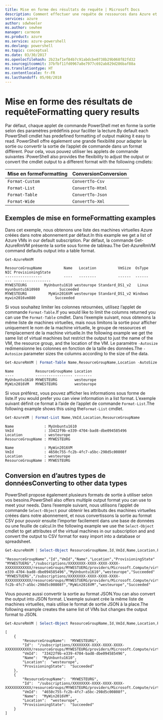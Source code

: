 ```yaml
---
title: Mise en forme des résultats de requête | Microsoft Docs
description: Comment effectuer une requête de ressources dans Azure et mettre en forme les résultats.
services: azure
author: sdwheeler
ms.author: sewhee
manager: carmonm
ms.product: azure
ms.service: azure-powershell
ms.devlang: powershell
ms.topic: conceptual
ms.date: 03/30/2017
ms.openlocfilehash: 2b23af1ef84b7c91abdcbe0738b29b068f82fd32
ms.sourcegitcommit: 37bfbf11fd0967a8e7977c692ab829d286baf88a
ms.translationtype: HT
ms.contentlocale: fr-FR
ms.lasthandoff: 05/08/2018
---
```

# <a name="formatting-query-results"></a><span data-ttu-id="7b392-103">Mise en forme des résultats de requête</span><span class="sxs-lookup"><span data-stu-id="7b392-103">Formatting query results</span></span>

<span data-ttu-id="7b392-104">Par défaut, chaque applet de commande PowerShell met en forme la sortie selon des paramètres prédéfinis pour faciliter la lecture.</span><span class="sxs-lookup"><span data-stu-id="7b392-104">By default each PowerShell cmdlet has predefined formatting of output making it easy to read.</span></span>  <span data-ttu-id="7b392-105">PowerShell offre également une grande flexibilité pour adapter la sortie ou convertir la sortie de l’applet de commande dans un format différent. Pour cela, vous pouvez utiliser les applets de commande suivantes :</span><span class="sxs-lookup"><span data-stu-id="7b392-105">PowerShell also provides the flexibility to adjust the output or convert the cmdlet output to a different format with the following cmdlets:</span></span>

| <span data-ttu-id="7b392-106">Mise en forme</span><span class="sxs-lookup"><span data-stu-id="7b392-106">Formatting</span></span>      | <span data-ttu-id="7b392-107">Conversion</span><span class="sxs-lookup"><span data-stu-id="7b392-107">Conversion</span></span>       |
|-----------------|------------------|
| `Format-Custom` | `ConvertTo-Csv`  |
| `Format-List`   | `ConvertTo-Html` |
| `Format-Table`  | `ConvertTo-Json` |
| `Format-Wide`   | `ConvertTo-Xml`  |

## <a name="formatting-examples"></a><span data-ttu-id="7b392-108">Exemples de mise en forme</span><span class="sxs-lookup"><span data-stu-id="7b392-108">Formatting examples</span></span>

<span data-ttu-id="7b392-109">Dans cet exemple, nous obtenons une liste des machines virtuelles Azure créées dans notre abonnement par défaut.</span><span class="sxs-lookup"><span data-stu-id="7b392-109">In this example we get a list of Azure VMs in our default subscription.</span></span>  <span data-ttu-id="7b392-110">Par défaut, la commande Get-AzureRmVM présente la sortie sous forme de tableau.</span><span class="sxs-lookup"><span data-stu-id="7b392-110">The Get-AzureRmVM command defaults output into a table format.</span></span>

```powershell
Get-AzureRmVM
```

```
ResourceGroupName          Name   Location          VmSize  OsType              NIC ProvisioningState
-----------------          ----   --------          ------  ------              --- -----------------
MYWESTEURG        MyUnbuntu1610 westeurope Standard_DS1_v2   Linux myunbuntu1610980         Succeeded
MYWESTEURG          MyWin2016VM westeurope Standard_DS1_v2 Windows   mywin2016vm880         Succeeded
```

<span data-ttu-id="7b392-111">Si vous souhaitez limiter les colonnes retournées, utilisez l’applet de commande `Format-Table`.</span><span class="sxs-lookup"><span data-stu-id="7b392-111">If you would like to limit the columns returned you can use the `Format-Table` cmdlet.</span></span> <span data-ttu-id="7b392-112">Dans l’exemple suivant, nous obtenons la même liste de machines virtuelles, mais nous limitons la sortie pour afficher uniquement le nom de la machine virtuelle, le groupe de ressources et l’emplacement de la machine virtuelle.</span><span class="sxs-lookup"><span data-stu-id="7b392-112">In the following example we get the same list of virtual machines but restrict the output to just the name of the VM, the resource group, and the location of the VM.</span></span>  <span data-ttu-id="7b392-113">Le paramètre `-Autosize` redimensionne les colonnes en fonction de la taille des données.</span><span class="sxs-lookup"><span data-stu-id="7b392-113">The `-Autosize` parameter sizes the columns according to the size of the data.</span></span>

```powershell
Get-AzureRmVM | Format-Table Name,ResourceGroupName,Location -AutoSize
```

```
Name          ResourceGroupName Location
----          ----------------- --------
MyUnbuntu1610 MYWESTEURG        westeurope
MyWin2016VM   MYWESTEURG        westeurope
```

<span data-ttu-id="7b392-114">Si vous préférez, vous pouvez afficher les informations sous forme de liste.</span><span class="sxs-lookup"><span data-stu-id="7b392-114">If you would prefer you can view information in a list format.</span></span> <span data-ttu-id="7b392-115">L’exemple suivant définit ce format à l’aide de l’applet de commande `Format-List`.</span><span class="sxs-lookup"><span data-stu-id="7b392-115">The following example shows this using the`Format-List` cmdlet.</span></span>

```powershell
Get-AzureVM | Format-List Name,VmId,Location,ResourceGroupName
```

```
Name              : MyUnbuntu1610
VmId              : 33422f9b-e339-4704-bad8-dbe094585496
Location          : westeurope
ResourceGroupName : MYWESTEURG

Name              : MyWin2016VM
VmId              : 4650c755-fc2b-4fc7-a5bc-298d5c00808f
Location          : westeurope
ResourceGroupName : MYWESTEURG
```

## <a name="converting-to-other-data-types"></a><span data-ttu-id="7b392-116">Conversion en d’autres types de données</span><span class="sxs-lookup"><span data-stu-id="7b392-116">Converting to other data types</span></span>

<span data-ttu-id="7b392-117">PowerShell propose également plusieurs formats de sortie à utiliser selon vos besoins.</span><span class="sxs-lookup"><span data-stu-id="7b392-117">PowerShell also offers multiple output format you can use to meet your needs.</span></span>  <span data-ttu-id="7b392-118">Dans l’exemple suivant, nous utilisons l’applet de commande `Select-Object` pour obtenir les attributs des machines virtuelles créées dans notre abonnement, et nous convertissons la sortie au format CSV pour pouvoir ensuite l’importer facilement dans une base de données ou une feuille de calcul.</span><span class="sxs-lookup"><span data-stu-id="7b392-118">In the following example we use the `Select-Object` cmdlet to get attributes of the virtual machines in our subscription and and convert the output to CSV format for easy import into a database or spreadsheet.</span></span>

```powershell
Get-AzureRmVM | Select-Object ResourceGroupName,Id,VmId,Name,Location,ProvisioningState | ConvertTo-Csv -NoTypeInformation
```

```
"ResourceGroupName","Id","VmId","Name","Location","ProvisioningState"
"MYWESTUERG","/subscriptions/XXXXXXXX-XXXX-XXXX-XXXX-XXXXXXXXXXXX/resourceGroups/MYWESTUERG/providers/Microsoft.Compute/virtualMachines/MyUnbuntu1610","33422f9b-e339-4704-bad8-dbe094585496","MyUnbuntu1610","westeurope","Succeeded"
"MYWESTUERG","/subscriptions/XXXXXXXX-XXXX-XXXX-XXXX-XXXXXXXXXXXX/resourceGroups/MYWESTUERG/providers/Microsoft.Compute/virtualMachines/MyWin2016VM","4650c755-fc2b-4fc7-a5bc-298d5c00808f","MyWin2016VM","westeurope","Succeeded"
```

<span data-ttu-id="7b392-119">Vous pouvez aussi convertir la sortie au format JSON.</span><span class="sxs-lookup"><span data-stu-id="7b392-119">You can also convert the output into JSON format.</span></span>  <span data-ttu-id="7b392-120">L’exemple suivant crée la même liste de machines virtuelles, mais utilise le format de sortie JSON à la place.</span><span class="sxs-lookup"><span data-stu-id="7b392-120">The following example creates the same list of VMs but changes the output format to JSON.</span></span>

```powershell
Get-AzureRmVM | Select-Object ResourceGroupName,Id,VmId,Name,Location,ProvisioningState | ConvertTo-Json
```

```
[
    {
        "ResourceGroupName":  "MYWESTEURG",
        "Id":  "/subscriptions/XXXXXXXX-XXXX-XXXX-XXXX-XXXXXXXXXXXX/resourceGroups/MYWESTEURG/providers/Microsoft.Compute/virtualMachines/MyUnbuntu1610",
        "VmId":  "33422f9b-e339-4704-bad8-dbe094585496",
        "Name":  "MyUnbuntu1610",
        "Location":  "westeurope",
        "ProvisioningState":  "Succeeded"
    },
    {
        "ResourceGroupName":  "MYWESTEURG",
        "Id":  "/subscriptions/XXXXXXXX-XXXX-XXXX-XXXX-XXXXXXXXXXXX/resourceGroups/MYWESTEURG/providers/Microsoft.Compute/virtualMachines/MyWin2016VM",
        "VmId":  "4650c755-fc2b-4fc7-a5bc-298d5c00808f",
        "Name":  "MyWin2016VM",
        "Location":  "westeurope",
        "ProvisioningState":  "Succeeded"
    }
]
```
